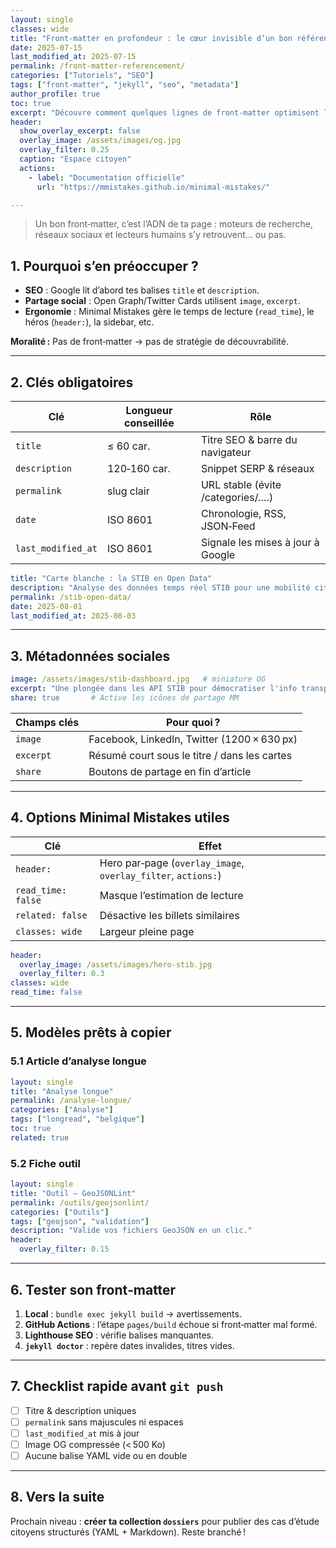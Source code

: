 ```yaml
---
layout: single
classes: wide
title: "Front‑matter en profondeur : le cœur invisible d’un bon référencement"
date: 2025-07-15
last_modified_at: 2025-07-15
permalink: /front-matter-referencement/
categories: ["Tutoriels", "SEO"]
tags: ["front-matter", "jekyll", "seo", "metadata"]
author_profile: true
toc: true
excerpt: "Découvre comment quelques lignes de front‑matter optimisent la visibilité, la lisibilité et le partage de tes articles Minimal Mistakes."
header:
  show_overlay_excerpt: false
  overlay_image: /assets/images/og.jpg
  overlay_filter: 0.25
  caption: "Espace citoyen"
  actions:
    - label: "Documentation officielle"
      url: "https://mmistakes.github.io/minimal-mistakes/"

---
```


> Un bon front‑matter, c’est l’ADN de ta page : moteurs de recherche, réseaux sociaux et lecteurs humains s’y retrouvent… ou pas.

## 1. Pourquoi s’en préoccuper ?

- **SEO** : Google lit d’abord tes balises `title` et `description`.  
- **Partage social** : Open Graph/Twitter Cards utilisent `image`, `excerpt`.  
- **Ergonomie** : Minimal Mistakes gère le temps de lecture (`read_time`), le héros (`header:`), la sidebar, etc.

**Moralité :** Pas de front‑matter → pas de stratégie de découvrabilité.

---

## 2. Clés obligatoires

| Clé | Longueur conseillée | Rôle |
|-----|--------------------|------|
| `title` | ≤ 60 car. | Titre SEO & barre du navigateur |
| `description` | 120‑160 car. | Snippet SERP & réseaux |
| `permalink` | slug clair | URL stable (évite /categories/….) |
| `date` | ISO 8601 | Chronologie, RSS, JSON‑Feed |
| `last_modified_at` | ISO 8601 | Signale les mises à jour à Google |

```yaml
title: "Carte blanche : la STIB en Open Data"
description: "Analyse des données temps réel STIB pour une mobilité citoyenne."
permalink: /stib-open-data/
date: 2025-08-01
last_modified_at: 2025-08-03
```

---

## 3. Métadonnées sociales

```yaml
image: /assets/images/stib-dashboard.jpg   # miniature OG
excerpt: "Une plongée dans les API STIB pour démocratiser l'info transport."
share: true       # Active les icônes de partage MM
```

| Champs clés | Pour quoi ? |
|-------------|------------|
| `image` | Facebook, LinkedIn, Twitter (1200 × 630 px) |
| `excerpt` | Résumé court sous le titre / dans les cartes |
| `share` | Boutons de partage en fin d’article |

---

## 4. Options Minimal Mistakes utiles

| Clé | Effet |
|-----|-------|
| `header:` | Hero par‑page (`overlay_image`, `overlay_filter`, `actions:`) |
| `read_time: false` | Masque l’estimation de lecture |
| `related: false` | Désactive les billets similaires |
| `classes: wide` | Largeur pleine page |

```yaml
header:
  overlay_image: /assets/images/hero-stib.jpg
  overlay_filter: 0.3
classes: wide
read_time: false
```

---

## 5. Modèles prêts à copier

### 5.1 Article d’analyse longue

```yaml
layout: single
title: "Analyse longue"
permalink: /analyse-longue/
categories: ["Analyse"]
tags: ["longread", "belgique"]
toc: true
related: true
```

### 5.2 Fiche outil

```yaml
layout: single
title: "Outil — GeoJSONLint"
permalink: /outils/geojsonlint/
categories: ["Outils"]
tags: ["geojson", "validation"]
description: "Valide vos fichiers GeoJSON en un clic."
header:
  overlay_filter: 0.15
```

---

## 6. Tester son front‑matter

1. **Local** : `bundle exec jekyll build` → avertissements.  
2. **GitHub Actions** : l’étape `pages/build` échoue si front‑matter mal formé.  
3. **Lighthouse SEO** : vérifie balises manquantes.  
4. **`jekyll doctor`** : repère dates invalides, titres vides.

---

## 7. Checklist rapide avant `git push`

- [ ] Titre & description uniques  
- [ ] `permalink` sans majuscules ni espaces  
- [ ] `last_modified_at` mis à jour  
- [ ] Image OG compressée (< 500 Ko)  
- [ ] Aucune balise YAML vide ou en double

---

## 8. Vers la suite

Prochain niveau : **créer ta collection `dossiers`** pour publier des cas d’étude citoyens structurés (YAML + Markdown). Reste branché !
